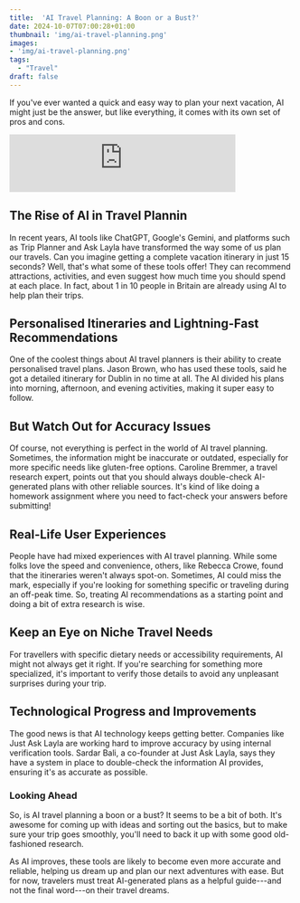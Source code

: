 ```yaml
---
title:  'AI Travel Planning: A Boon or a Bust?'
date: 2024-10-07T07:00:28+01:00
thumbnail: 'img/ai-travel-planning.png'
images: 
- 'img/ai-travel-planning.png'
tags:
  - "Travel"
draft: false
---
```


If you've ever wanted a quick and easy way to plan your next vacation, AI might just be the answer, but like everything, it comes with its own set of pros and cons.

<!--more-->

<iframe src="https://podcasters.spotify.com/pod/show/artificial-insights-pod/embed/episodes/AI-Travel-Planning-A-Boon-or-a-Bust-e2p9qd7" height="102px" width="400px" frameborder="0" scrolling="no"></iframe>

## The Rise of AI in Travel Plannin

In recent years, AI tools like ChatGPT, Google's Gemini, and platforms such as Trip Planner and Ask Layla have transformed the way some of us plan our travels. Can you imagine getting a complete vacation itinerary in just 15 seconds? Well, that's what some of these tools offer! They can recommend attractions, activities, and even suggest how much time you should spend at each place. In fact, about 1 in 10 people in Britain are already using AI to help plan their trips.

## Personalised Itineraries and Lightning-Fast Recommendations

One of the coolest things about AI travel planners is their ability to create personalised travel plans. Jason Brown, who has used these tools, said he got a detailed itinerary for Dublin in no time at all. The AI divided his plans into morning, afternoon, and evening activities, making it super easy to follow.

## But Watch Out for Accuracy Issues

Of course, not everything is perfect in the world of AI travel planning. Sometimes, the information might be inaccurate or outdated, especially for more specific needs like gluten-free options. Caroline Bremmer, a travel research expert, points out that you should always double-check AI-generated plans with other reliable sources. It's kind of like doing a homework assignment where you need to fact-check your answers before submitting!

## Real-Life User Experiences

People have had mixed experiences with AI travel planning. While some folks love the speed and convenience, others, like Rebecca Crowe, found that the itineraries weren't always spot-on. Sometimes, AI could miss the mark, especially if you're looking for something specific or traveling during an off-peak time. So, treating AI recommendations as a starting point and doing a bit of extra research is wise.

## Keep an Eye on Niche Travel Needs

For travellers with specific dietary needs or accessibility requirements, AI might not always get it right. If you're searching for something more specialized, it's important to verify those details to avoid any unpleasant surprises during your trip.

## Technological Progress and Improvements

The good news is that AI technology keeps getting better. Companies like Just Ask Layla are working hard to improve accuracy by using internal verification tools. Sardar Bali, a co-founder at Just Ask Layla, says they have a system in place to double-check the information AI provides, ensuring it's as accurate as possible.

### Looking Ahead

So, is AI travel planning a boon or a bust? It seems to be a bit of both. It's awesome for coming up with ideas and sorting out the basics, but to make sure your trip goes smoothly, you'll need to back it up with some good old-fashioned research.

As AI improves, these tools are likely to become even more accurate and reliable, helping us dream up and plan our next adventures with ease. But for now, travelers must treat AI-generated plans as a helpful guide---and not the final word---on their travel dreams.
